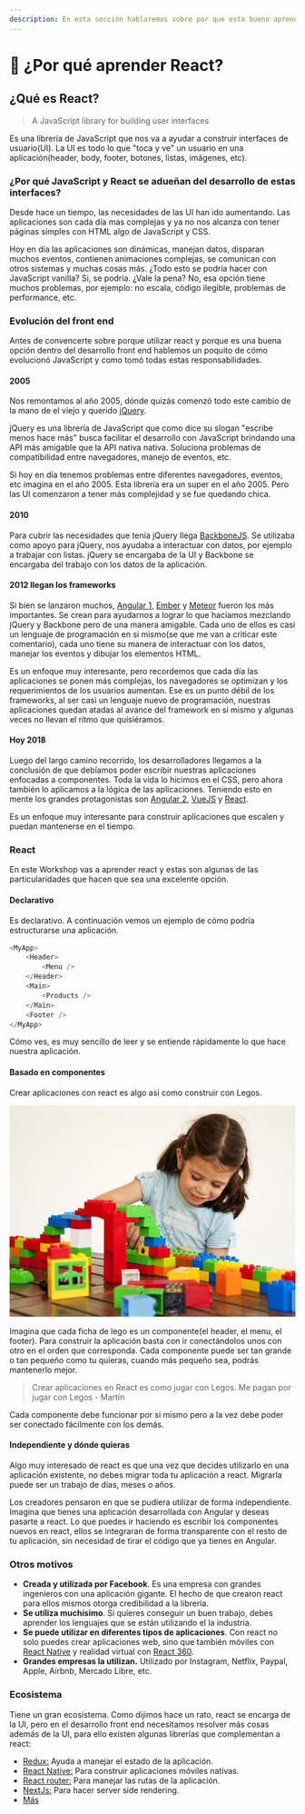 ```yaml
---
description: En esta sección hablaremos sobre por que esta bueno aprender react.
---
```


# 🤷 ¿Por qué aprender React?

## ¿Qué es React?

> A JavaScript library for building user interfaces

Es una librería de JavaScript que nos va a ayudar a construir interfaces de usuario\(UI\). La UI es todo lo que "toca y ve" un usuario en una aplicación\(header, body, footer, botones, listas, imágenes, etc\).

### ¿Por qué JavaScript y React se adueñan del desarrollo de estas interfaces?

Desde hace un tiempo, las necesidades de las UI han ido aumentando. Las aplicaciones son cada día mas complejas y ya no nos alcanza con tener páginas simples con HTML algo de JavaScript y CSS.

Hoy en día las aplicaciones son dinámicas, manejan datos, disparan muchos eventos, contienen animaciones complejas, se comunican con otros sistemas y muchas cosas más. ¿Todo esto se podría hacer con JavaScript vanilla? Si, se podría. ¿Vale la pena? No, esa opción tiene muchos problemas, por ejemplo: no escala, código ilegible, problemas de performance, etc.

### Evolución del front end

Antes de convencerte sobre porque utilizar react y porque es una buena opción dentro del desarrollo front end hablemos un poquito de cómo evolucionó JavaScript y como tomó todas estas responsabilidades.

#### 2005

Nos remontamos al año 2005, dónde quizás comenzó todo este cambio de la mano de el viejo y querido [jQuery](https://jquery.com/).

jQuery es una librería de JavaScript que como dice su slogan "escribe menos hace más" busca facilitar el desarrollo con JavaScript brindando una API más amigable que la API nativa nativa. Soluciona problemas de compatibilidad entre navegadores, manejo de eventos, etc. 

Si hoy en día tenemos problemas entre diferentes navegadores, eventos, etc imagina en el año 2005. Esta librería era un super en el año 2005. Pero las UI comenzaron a tener más complejidad y se fue quedando chica.

#### 2010

Para cubrir las necesidades que tenía jQuery llega [BackboneJS](http://backbonejs.org/). Se utilizaba como apoyo para jQuery, nos ayudaba a interactuar con datos, por ejemplo a trabajar con listas. jQuery se encargaba de la UI y Backbone se encargaba del trabajo con los datos de la aplicación.

#### 2012 llegan los frameworks

Si bien se lanzaron muchos, [Angular 1](https://angularjs.org/), [Ember](https://www.emberjs.com/) y [Meteor](https://www.meteor.com/) fueron los más importantes. Se crean para ayudarnos a lograr lo que hacíamos mezclando jQuery y Backbone pero de una manera amigable. Cada uno de ellos es casi un lenguaje de programación en si mismo\(se que me van a criticar este comentario\),  cada uno tiene su manera de interactuar con los datos, manejar los eventos y dibujar los elementos HTML.

Es un enfoque muy interesante, pero recordemos que cada día las aplicaciones se ponen más complejas, los navegadores se optimizan y los requerimientos de los usuarios aumentan. Ese es un punto débil de los frameworks, al ser casi un lenguaje nuevo de programación, nuestras aplicaciones quedan atadas al avance del framework en si mismo y algunas veces no llevan el ritmo que quisiéramos.

#### Hoy 2018

Luego del largo camino recorrido, los desarrolladores llegamos a la conclusión de que debíamos poder escribir nuestras aplicaciones enfocadas a componentes. Toda la vida lo hicimos en el CSS, pero ahora también lo aplicamos a la lógica de las aplicaciones. Teniendo esto en mente los grandes protagonistas son [Angular 2](https://angularjs.org/), [VueJS](https://vuejs.org/) y [React](https://reactjs.org/).

Es un enfoque muy interesante para construir aplicaciones que escalen y puedan mantenerse en el tiempo.

### React

En este Workshop vas a aprender react y estas son algunas de las particularidades que hacen que sea una excelente opción.

#### Declarativo

Es declarativo. A continuación vemos un ejemplo de cómo podría estructurarse una aplicación.

```javascript
<MyApp>
    <Header>
        <Menu />
    </Header>
    <Main>
        <Products />
    </Main>
    <Footer />
</MyApp>
```

Cómo ves, es muy sencillo de leer y se entiende rápidamente lo que hace nuestra aplicación.

#### Basado en componentes

Crear aplicaciones con react es algo así como construir con Legos.

![aplicaci&#xF3;n con React](.gitbook/assets/xukfdats25fkziyhrnq677pife.jpg)

Imagina que cada ficha de lego es un componente\(el header, el menu, el footer\). Para construir la aplicación basta con ir conectándolos unos con otro en el orden que corresponda. Cada componente puede ser tan grande o tan pequeño como tu quieras, cuando más pequeño sea, podrás mantenerlo mejor.

> Crear aplicaciones en React es como jugar con Legos. Me pagan por jugar con Legos - Martín

Cada componente debe funcionar por si mismo pero a la vez debe poder ser conectado fácilmente con los demás.

#### Independiente y dónde quieras

Algo muy interesado de react es que una vez que decides utilizarlo en una aplicación existente, no debes migrar toda tu aplicación a react. Migrarla puede ser un trabajo de días, meses o años.

Los creadores pensaron en que se pudiera utilizar de forma independiente. Imagina que tienes una aplicación desarrollada con Angular y deseas pasarte a react. Lo que puedes ir haciendo es escribir los componentes nuevos en react, ellos se integraran de forma transparente con el resto de tu aplicación, sin necesidad de tirar el código que ya tienes en Angular.

### Otros motivos

* **Creada y utilizada por Facebook**. Es una empresa con grandes ingenieros con una aplicación gigante. El hecho de que crearon react para ellos mismos otorga credibilidad a la librería.
* **Se utiliza muchísimo**. Si quieres conseguir un buen trabajo, debes aprender los lenguajes que se están utilizando el la industria. 
* **Se puede utilizar en diferentes tipos de aplicaciones**. Con react no solo puedes crear aplicaciones web, sino que también móviles con [React Native](https://facebook.github.io/react-native/) y realidad virtual con [React 360](https://facebook.github.io/react-360/).
* **Grandes empresas la utilizan.** Utilizado por Instagram, Netflix, Paypal, Apple, Airbnb, Mercado Libre, etc.

### Ecosistema

Tiene un gran ecosistema. Como dijimos hace un rato, react se encarga de la UI, pero en el desarrollo front end necesitamos resolver más cosas además de la UI, para ello existen algunas librerías que complementan a react:

* [Redux:](https://redux.js.org/introduction) Ayuda a manejar el estado de la aplicación.
* [React Native:](https://facebook.github.io/react-native/) Para construir aplicaciones móviles nativas.
* [React router:](https://github.com/ReactTraining/react-router)  Para manejar las rutas de la aplicación.
* [NextJs:](https://github.com/zeit/next.js/) Para hacer server side rendering.
* [Más](https://github.com/enaqx/awesome-react)

